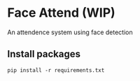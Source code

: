 # Face Attend (WIP)
An attendence system using face detection
 ## Install packages
    pip install -r requirements.txt
